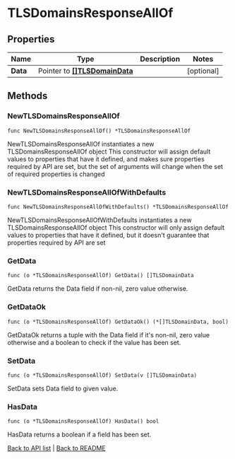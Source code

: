 # TLSDomainsResponseAllOf

## Properties

Name | Type | Description | Notes
------------ | ------------- | ------------- | -------------
**Data** | Pointer to [**[]TLSDomainData**](TlsDomainData.md) |  | [optional] 

## Methods

### NewTLSDomainsResponseAllOf

`func NewTLSDomainsResponseAllOf() *TLSDomainsResponseAllOf`

NewTLSDomainsResponseAllOf instantiates a new TLSDomainsResponseAllOf object
This constructor will assign default values to properties that have it defined,
and makes sure properties required by API are set, but the set of arguments
will change when the set of required properties is changed

### NewTLSDomainsResponseAllOfWithDefaults

`func NewTLSDomainsResponseAllOfWithDefaults() *TLSDomainsResponseAllOf`

NewTLSDomainsResponseAllOfWithDefaults instantiates a new TLSDomainsResponseAllOf object
This constructor will only assign default values to properties that have it defined,
but it doesn't guarantee that properties required by API are set

### GetData

`func (o *TLSDomainsResponseAllOf) GetData() []TLSDomainData`

GetData returns the Data field if non-nil, zero value otherwise.

### GetDataOk

`func (o *TLSDomainsResponseAllOf) GetDataOk() (*[]TLSDomainData, bool)`

GetDataOk returns a tuple with the Data field if it's non-nil, zero value otherwise
and a boolean to check if the value has been set.

### SetData

`func (o *TLSDomainsResponseAllOf) SetData(v []TLSDomainData)`

SetData sets Data field to given value.

### HasData

`func (o *TLSDomainsResponseAllOf) HasData() bool`

HasData returns a boolean if a field has been set.


[Back to API list](../README.md#documentation-for-api-endpoints) | [Back to README](../README.md)
